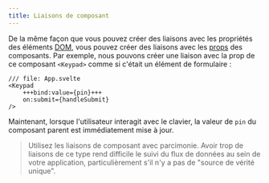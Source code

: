 ```yaml
---
title: Liaisons de composant
---
```


De la même façon que vous pouvez créer des liaisons avec les propriétés des éléments <span class="vo">[DOM](SVELTE_SITE_URL/docs/web#dom)</span>, vous pouvez créer des liaisons avec les <span class="vo">[props](SVELTE_SITE_URL/docs/sveltejs#props)</span> des composants. Par exemple, nous pouvons créer une liaison avec la prop de ce composant `<Keypad>` comme si c'était un élément de formulaire :

```svelte
/// file: App.svelte
<Keypad
	+++bind:value={pin}+++
	on:submit={handleSubmit}
/>
```

Maintenant, lorsque l'utilisateur interagit avec le clavier, la valeur de `pin` du composant parent est immédiatement mise à jour.

> Utilisez les liaisons de composant avec parcimonie. Avoir trop de liaisons de ce type rend difficile le suivi du flux de données au sein de votre application, particulièrement s'il n'y a pas de "source de vérité unique".
